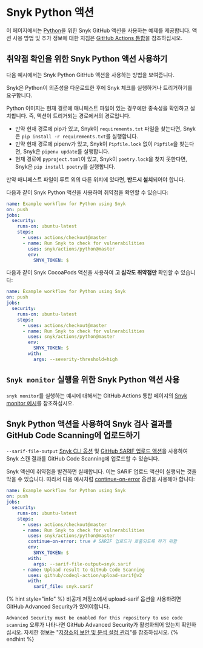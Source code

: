 # Snyk Python 액션

이 페이지에서는 [Python](https://github.com/snyk/actions/tree/master/python)을 위한 Snyk GitHub 액션을 사용하는 예제를 제공합니다. 액션 사용 방법 및 추가 정보에 대한 지침은 [GitHub Actions 통합](https://docs.snyk.io/integrations/ci-cd-integrations/github-actions-integration)을 참조하십시오.

## 취약점 확인을 위한 Snyk Python 액션 사용하기

다음 예시에서는 Snyk Python GitHub 액션을 사용하는 방법을 보여줍니다.

Snyk은 Python이 의존성을 다운로드한 후에 Snyk 체크를 실행하거나 트리거하기를 요구합니다.

Python 이미지는 현재 경로에 매니페스트 파일이 있는 경우에만 종속성을 확인하고 설치합니다. 즉, 액션이 트리거되는 경로에서의 경로입니다.

* 만약 현재 경로에 pip가 있고, Snyk이 `requirements.txt` 파일을 찾는다면, Snyk은 `pip install -r requirements.txt`를 실행합니다.
* 만약 현재 경로에 pipenv가 있고, Snyk이 `Pipfile.lock` 없이 `Pipfile`을 찾는다면, Snyk은 `pipenv update`를 실행합니다.
* 현재 경로에 `pyproject.toml`이 있고, Snyk이 `poetry.lock`을 찾지 못한다면, Snyk은 `pip install poetry`를 실행합니다.

만약 매니페스트 파일이 루트 외의 다른 위치에 있다면, **반드시 설치**되어야 합니다.

다음과 같이 Snyk Python 액션을 사용하여 취약점을 확인할 수 있습니다:

```yaml
name: Example workflow for Python using Snyk
on: push
jobs:
  security:
    runs-on: ubuntu-latest
    steps:
      - uses: actions/checkout@master
      - name: Run Snyk to check for vulnerabilities
        uses: snyk/actions/python@master
        env:
          SNYK_TOKEN: $
```

다음과 같이 Snyk CocoaPods 액션을 사용하여 **고 심각도 취약점만** 확인할 수 있습니다:

```yaml
name: Example workflow for Python using Snyk
on: push
jobs:
  security:
    runs-on: ubuntu-latest
    steps:
      - uses: actions/checkout@master
      - name: Run Snyk to check for vulnerabilities
        uses: snyk/actions/python@master
        env:
          SNYK_TOKEN: $
        with:
          args: --severity-threshold=high
```

## `Snyk monitor` 실행을 위한 Snyk Python 액션 사용

`snyk monitor`를 실행하는 예시에 대해서는 GitHub Actions 통합 페이지의 [Snyk monitor 예시](https://docs.snyk.io/integrations/ci-cd-integrations/github-actions-integration#snyk-monitor-example)를 참조하십시오.

## Snyk Python 액션을 사용하여 Snyk 검사 결과를 GitHub Code Scanning에 업로드하기

`--sarif-file-output` [Snyk CLI 옵션](https://docs.snyk.io/snyk-cli/cli-reference) 및 [GitHub SARIF 업로드 액션](https://docs.github.com/en/code-security/secure-coding/uploading-a-sarif-file-to-github)을 사용하여 Snyk 스캔 결과를 GitHub Code Scanning에 업로드할 수 있습니다.

Snyk 액션이 취약점을 발견하면 실패합니다. 이는 SARIF 업로드 액션이 실행되는 것을 막을 수 있습니다. 따라서 다음 예시처럼 [continue-on-error](https://docs.github.com/en/actions/reference/workflow-syntax-for-github-actions#jobsjob_idstepscontinue-on-error) 옵션을 사용해야 합니다:

```yaml
name: Example workflow for Python using Snyk
on: push
jobs:
  security:
    runs-on: ubuntu-latest
    steps:
      - uses: actions/checkout@master
      - name: Run Snyk to check for vulnerabilities
        uses: snyk/actions/python@master
        continue-on-error: true # SARIF 업로드가 호출되도록 하기 위함
        env:
          SNYK_TOKEN: $
        with:
          args: --sarif-file-output=snyk.sarif
      - name: Upload result to GitHub Code Scanning
        uses: github/codeql-action/upload-sarif@v2
        with:
          sarif_file: snyk.sarif
```

{% hint style="info" %}
비공개 저장소에서 upload-sarif 옵션을 사용하려면 GitHub Advanced Security가 있어야합니다.

`Advanced Security must be enabled for this repository to use code scanning` 오류가 나타나면 GitHub Advanced Security가 활성화되어 있는지 확인하십시오. 자세한 정보는 "[저장소의 보안 및 분석 설정 관리](https://docs.github.com/en/repositories/managing-your-repositorys-settings-and-features/enabling-features-for-your-repository/managing-security-and-analysis-settings-for-your-repository)"를 참조하십시오.
{% endhint %}
